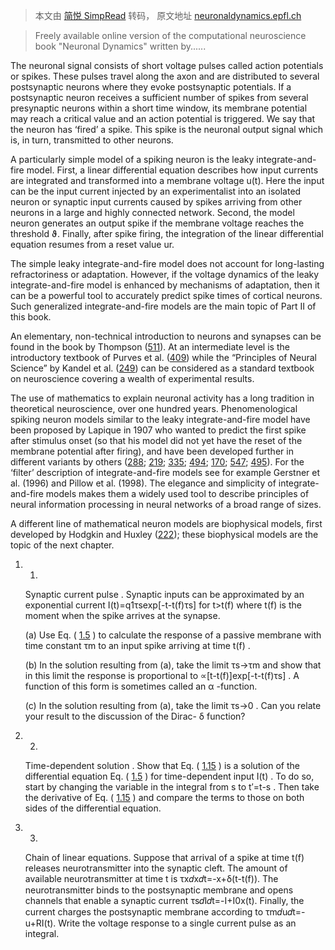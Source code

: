 > 本文由 [简悦 SimpRead](http://ksria.com/simpread/) 转码， 原文地址 [neuronaldynamics.epfl.ch](https://neuronaldynamics.epfl.ch/online/Ch1.S6.html)

> Freely available online version of the computational neuroscience book "Neuronal Dynamics" written by......

The neuronal signal consists of short voltage pulses called action potentials or spikes. These pulses travel along the axon and are distributed to several postsynaptic neurons where they evoke postsynaptic potentials. If a postsynaptic neuron receives a sufficient number of spikes from several presynaptic neurons within a short time window, its membrane potential may reach a critical value and an action potential is triggered. We say that the neuron has ‘fired’ a spike. This spike is the neuronal output signal which is, in turn, transmitted to other neurons.

A particularly simple model of a spiking neuron is the leaky integrate-and-fire model. First, a linear differential equation describes how input currents are integrated and transformed into a membrane voltage u(t). Here the input can be the input current injected by an experimentalist into an isolated neuron or synaptic input currents caused by spikes arriving from other neurons in a large and highly connected network. Second, the model neuron generates an output spike if the membrane voltage reaches the threshold ϑ. Finally, after spike firing, the integration of the linear differential equation resumes from a reset value ur.

The simple leaky integrate-and-fire model does not account for long-lasting refractoriness or adaptation. However, if the voltage dynamics of the leaky integrate-and-fire model is enhanced by mechanisms of adaptation, then it can be a powerful tool to accurately predict spike times of cortical neurons. Such generalized integrate-and-fire models are the main topic of Part II of this book.

An elementary, non-technical introduction to neurons and synapses can be found in the book by Thompson ([511](https://neuronaldynamics.epfl.ch/online/bib.html#bib9 "The brain")). At an intermediate level is the introductory textbook of Purves et al. ([409](https://neuronaldynamics.epfl.ch/online/bib.html#bib10 "Neuroscience, 4th edition")) while the “Principles of Neural Science” by Kandel et al. ([249](https://neuronaldynamics.epfl.ch/online/bib.html#bib11 "Principles of neural science")) can be considered as a standard textbook on neuroscience covering a wealth of experimental results.

The use of mathematics to explain neuronal activity has a long tradition in theoretical neuroscience, over one hundred years. Phenomenological spiking neuron models similar to the leaky integrate-and-fire model have been proposed by Lapique in 1907 who wanted to predict the first spike after stimulus onset (so that his model did not yet have the reset of the membrane potential after firing), and have been developed further in different variants by others ([288](https://neuronaldynamics.epfl.ch/online/bib.html#bib12 "Recherches quantitatives sur l’excitation electrique des nerfs traitée comme une polarization"); [219](https://neuronaldynamics.epfl.ch/online/bib.html#bib13 "Excitation and accomodation in nerve"); [335](https://neuronaldynamics.epfl.ch/online/bib.html#bib14 "A logical calculus of ideas immanent in nervous activity"); [494](https://neuronaldynamics.epfl.ch/online/bib.html#bib15 "A theoretical analysis of neuronal variability"); [170](https://neuronaldynamics.epfl.ch/online/bib.html#bib16 "A stochastic model of repetitive activity of neurons"); [547](https://neuronaldynamics.epfl.ch/online/bib.html#bib17 "A model of the peripheral auditory system"); [495](https://neuronaldynamics.epfl.ch/online/bib.html#bib4 "Some models of neuronal variability")). For the ‘filter’ description of integrate-and-fire models see for example Gerstner et al. (1996) and Pillow et al. (1998). The elegance and simplicity of integrate-and-fire models makes them a widely used tool to describe principles of neural information processing in neural networks of a broad range of sizes.

A different line of mathematical neuron models are biophysical models, first developed by Hodgkin and Huxley ([222](https://neuronaldynamics.epfl.ch/online/bib.html#bib20 "A quantitative description of membrane current and its application to conduction and excitation in nerve.")); these biophysical models are the topic of the next chapter.

1.  1.
    
    Synaptic current pulse . Synaptic inputs can be approximated by an exponential current I(t)=q1τsexp[-t-t(f)τs] for t>t(f) where t(f) is the moment when the spike arrives at the synapse.
    
    (a) Use Eq. ( [1.5](https://neuronaldynamics.epfl.ch/online/Ch1.S3.html#Ch1.E5 "(1.5) ‣ 1.3.1 Integration of Inputs ‣ 1.3 Integrate-And-Fire Models ‣ Chapter 1 Introduction: Neurons and Mathematics ‣ Part I Foundations of Neuronal Dynamics ‣ Neuronal Dynamics – From Single Neurons to Networks
    and Models of Cognition") ) to calculate the response of a passive membrane with time constant τm to an input spike arriving at time t(f) .
    
    (b) In the solution resulting from (a), take the limit τs→τm and show that in this limit the response is proportional to ∝[t-t(f)]exp[-t-t(f)τs] . A function of this form is sometimes called an α -function.
    
    (c) In the solution resulting from (a), take the limit τs→0 . Can you relate your result to the discussion of the Dirac- δ function?
    
2.  2.
    
    Time-dependent solution . Show that Eq. ( [1.15](https://neuronaldynamics.epfl.ch/online/Ch1.S3.html#Ch1.E15 "(1.15) ‣ 1.3.4 Time-dependent Input (*)Sections marked by an asterisk
    are mathematically more advanced and can be omitted during a first reading of the book. ‣ 1.3 Integrate-And-Fire Models ‣ Chapter 1 Introduction: Neurons and Mathematics ‣ Part I Foundations of Neuronal Dynamics ‣ Neuronal Dynamics – From Single Neurons to Networks
    and Models of Cognition") ) is a solution of the differential equation Eq. ( [1.5](https://neuronaldynamics.epfl.ch/online/Ch1.S3.html#Ch1.E5 "(1.5) ‣ 1.3.1 Integration of Inputs ‣ 1.3 Integrate-And-Fire Models ‣ Chapter 1 Introduction: Neurons and Mathematics ‣ Part I Foundations of Neuronal Dynamics ‣ Neuronal Dynamics – From Single Neurons to Networks
    and Models of Cognition") ) for time-dependent input I(t) . To do so, start by changing the variable in the integral from s to t′=t-s . Then take the derivative of Eq. ( [1.15](https://neuronaldynamics.epfl.ch/online/Ch1.S3.html#Ch1.E15 "(1.15) ‣ 1.3.4 Time-dependent Input (*)Sections marked by an asterisk
    are mathematically more advanced and can be omitted during a first reading of the book. ‣ 1.3 Integrate-And-Fire Models ‣ Chapter 1 Introduction: Neurons and Mathematics ‣ Part I Foundations of Neuronal Dynamics ‣ Neuronal Dynamics – From Single Neurons to Networks
    and Models of Cognition") ) and compare the terms to those on both sides of the differential equation.
    
3.  3.
    
    Chain of linear equations. Suppose that arrival of a spike at time t(f) releases neurotransmitter into the synaptic cleft. The amount of available neurotransmitter at time t is τx𝑑x𝑑t=-x+δ(t-t(f)). The neurotransmitter binds to the postsynaptic membrane and opens channels that enable a synaptic current τs𝑑I𝑑t=-I+I0x(t). Finally, the current charges the postsynaptic membrane according to τm𝑑u𝑑t=-u+RI(t). Write the voltage response to a single current pulse as an integral.